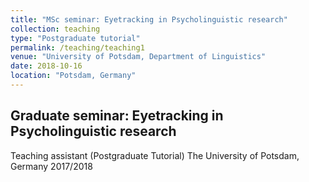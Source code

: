 ```yaml
---
title: "MSc seminar: Eyetracking in Psycholinguistic research"
collection: teaching
type: "Postgraduate tutorial"
permalink: /teaching/teaching1
venue: "University of Potsdam, Department of Linguistics"
date: 2018-10-16
location: "Potsdam, Germany"
---
```

## Graduate seminar: Eyetracking in Psycholinguistic research
Teaching assistant (Postgraduate Tutorial)
The University of Potsdam, Germany
2017/2018
